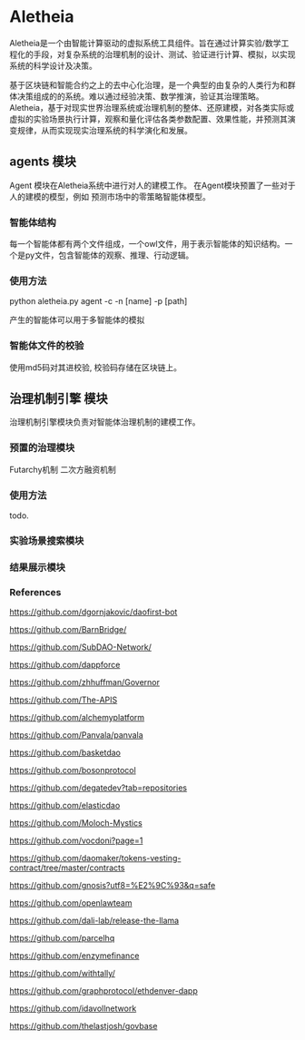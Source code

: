 # Aletheia

Aletheia是一个由智能计算驱动的虚拟系统工具组件。旨在通过计算实验/数学工程化的手段，对复杂系统的治理机制的设计、测试、验证进行计算、模拟，以实现系统的科学设计及决策。

基于区块链和智能合约之上的去中心化治理，是一个典型的由复杂的人类行为和群体决策组成的的系统。难以通过经验决策、数学推演，验证其治理策略。Aletheia，基于对现实世界治理系统或治理机制的整体、还原建模，对各类实际或虚拟的实验场景执行计算，观察和量化评估各类参数配置、效果性能，并预测其演变规律，从而实现现实治理系统的科学演化和发展。

## agents 模块

Agent 模块在Aletheia系统中进行对人的建模工作。
在Agent模块预置了一些对于人的建模的模型，例如 预测市场中的零策略智能体模型。

### 智能体结构

每一个智能体都有两个文件组成，一个owl文件，用于表示智能体的知识结构。一个是py文件，包含智能体的观察、推理、行动逻辑。

### 使用方法

python  aletheia.py agent -c -n [name] -p [path]

产生的智能体可以用于多智能体的模拟

### 智能体文件的校验

使用md5码对其进校验, 校验码存储在区块链上。

## 治理机制引擎 模块

治理机制引擎模块负责对智能体治理机制的建模工作。

### 预置的治理模块

Futarchy机制
二次方融资机制

### 使用方法

todo.

### 实验场景搜索模块

### 结果展示模块

### References
https://github.com/dgornjakovic/daofirst-bot

https://github.com/BarnBridge/

https://github.com/SubDAO-Network/

https://github.com/dappforce

https://github.com/zhhuffman/Governor

https://github.com/The-APIS

https://github.com/alchemyplatform

https://github.com/Panvala/panvala

https://github.com/basketdao

https://github.com/bosonprotocol

https://github.com/degatedev?tab=repositories

https://github.com/elasticdao

https://github.com/Moloch-Mystics

https://github.com/vocdoni?page=1

https://github.com/daomaker/tokens-vesting-contract/tree/master/contracts

https://github.com/gnosis?utf8=%E2%9C%93&q=safe

https://github.com/openlawteam

https://github.com/dali-lab/release-the-llama

https://github.com/parcelhq

https://github.com/enzymefinance

https://github.com/withtally/

https://github.com/graphprotocol/ethdenver-dapp

https://github.com/idavollnetwork

https://github.com/thelastjosh/govbase
